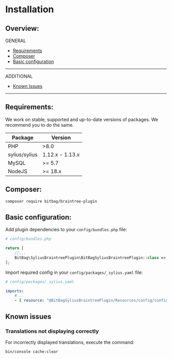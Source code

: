 # Installation

## Overview:
GENERAL
- [Requirements](#requirements)
- [Composer](#composer)
- [Basic configuration](#basic-configuration)
---
ADDITIONAL
- [Known Issues](#known-issues)
---

## Requirements:
We work on stable, supported and up-to-date versions of packages. We recommend you to do the same.

| Package       | Version         |
|---------------|-----------------|
| PHP           | \>8.0           |
| sylius/sylius | 1.12.x - 1.13.x |
| MySQL         | \>= 5.7         |
| NodeJS        | \>= 18.x        |

## Composer:
```bash
composer require bitbag/braintree-plugin 
```

## Basic configuration:
Add plugin dependencies to your `config/bundles.php` file:

```php
# config/bundles.php

return [
    //...
    BitBag\SyliusBraintreePlugin\BitBagSyliusBraintreePlugin::class => ['all' => true]
];
```

Import required config in your `config/packages/_sylius.yaml` file:

```yaml
# config/packages/_sylius.yaml

imports:
    #...
    - { resource: "@BitBagSyliusBraintreePlugin/Resources/config/config.yml" }
```

## Known issues
### Translations not displaying correctly
For incorrectly displayed translations, execute the command:
```bash
bin/console cache:clear
```
